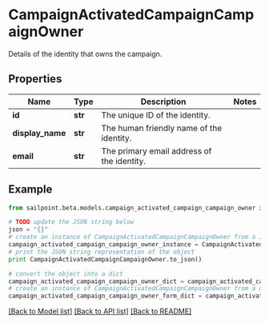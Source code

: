# CampaignActivatedCampaignCampaignOwner

Details of the identity that owns the campaign.

## Properties
Name | Type | Description | Notes
------------ | ------------- | ------------- | -------------
**id** | **str** | The unique ID of the identity. | 
**display_name** | **str** | The human friendly name of the identity. | 
**email** | **str** | The primary email address of the identity. | 

## Example

```python
from sailpoint.beta.models.campaign_activated_campaign_campaign_owner import CampaignActivatedCampaignCampaignOwner

# TODO update the JSON string below
json = "{}"
# create an instance of CampaignActivatedCampaignCampaignOwner from a JSON string
campaign_activated_campaign_campaign_owner_instance = CampaignActivatedCampaignCampaignOwner.from_json(json)
# print the JSON string representation of the object
print CampaignActivatedCampaignCampaignOwner.to_json()

# convert the object into a dict
campaign_activated_campaign_campaign_owner_dict = campaign_activated_campaign_campaign_owner_instance.to_dict()
# create an instance of CampaignActivatedCampaignCampaignOwner from a dict
campaign_activated_campaign_campaign_owner_form_dict = campaign_activated_campaign_campaign_owner.from_dict(campaign_activated_campaign_campaign_owner_dict)
```
[[Back to Model list]](../README.md#documentation-for-models) [[Back to API list]](../README.md#documentation-for-api-endpoints) [[Back to README]](../README.md)


